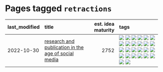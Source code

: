 # Pages tagged `retractions`

|last_modified|title|est. idea maturity|tags
|:---|:---|---:|:---|
|2022-10-30|[research and publication in the age of social media](../research-and-social.md)|2752|[![](https://img.shields.io/badge/tag-arxiv-1fc7b)](../tags/arxiv.md) [![](https://img.shields.io/badge/tag-citation-17673)](../tags/citation.md) [![](https://img.shields.io/badge/tag-corrections-a7221f)](../tags/corrections.md) [![](https://img.shields.io/badge/tag-credit-b0d845)](../tags/credit.md) [![](https://img.shields.io/badge/tag-curation-6ee5de)](../tags/curation.md) [![](https://img.shields.io/badge/tag-discoverability-48b79f)](../tags/discoverability.md) [![](https://img.shields.io/badge/tag-discussion-587798)](../tags/discussion.md) [![](https://img.shields.io/badge/tag-feed-5aa8d1)](../tags/feed.md) [![](https://img.shields.io/badge/tag-git-b4bfb)](../tags/git.md) [![](https://img.shields.io/badge/tag-git-b4bfb)](../tags/git.md) [![](https://img.shields.io/badge/tag-historyofscience-c34d1)](../tags/historyofscience.md) [![](https://img.shields.io/badge/tag-mastodon-87ec15)](../tags/mastodon.md) [![](https://img.shields.io/badge/tag-openreview-3ed1c7)](../tags/openreview.md) [![](https://img.shields.io/badge/tag-paperswithcode-57146)](../tags/paperswithcode.md) [![](https://img.shields.io/badge/tag-platform-4b28a8)](../tags/platform.md) [![](https://img.shields.io/badge/tag-publication-98b52b)](../tags/publication.md) [![](https://img.shields.io/badge/tag-reproducibility-795a7e)](../tags/reproducibility.md) [![](https://img.shields.io/badge/tag-research-b5656)](../tags/research.md) [![](https://img.shields.io/badge/tag-retractions-28da35)](../tags/retractions.md) [![](https://img.shields.io/badge/tag-search-ea4c14)](../tags/search.md) [![](https://img.shields.io/badge/tag-socialmedia-81aec0)](../tags/socialmedia.md) [![](https://img.shields.io/badge/tag-stackoverflow-d12fe)](../tags/stackoverflow.md) [![](https://img.shields.io/badge/tag-subscription-2db795)](../tags/subscription.md) [![](https://img.shields.io/badge/tag-transparency-3c3258)](../tags/transparency.md) [![](https://img.shields.io/badge/tag-twitter-4dea78)](../tags/twitter.md) [![](https://img.shields.io/badge/tag-validation-b653cf)](../tags/validation.md)|